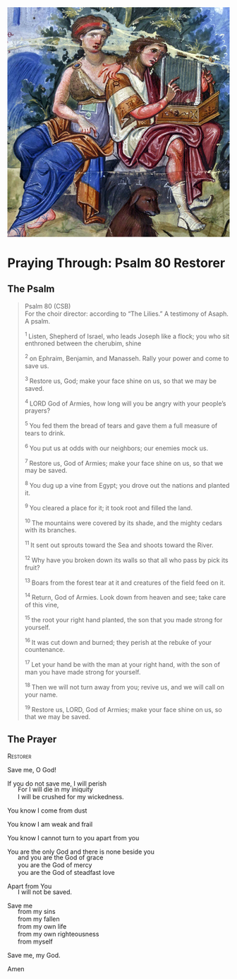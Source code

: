 <img class="intro-right" src="art-paris-psalter.jpg">

<style>
  li {list-style-type: none;}
  p + ul {
    margin-top: -18px;
}
</style>

# Praying Through: Psalm 80 Restorer

## The Psalm

>Psalm 80 (CSB)    
> For the choir director: according to “The Lilies.” A testimony of Asaph. A psalm. 
>
><sup> 1 </sup> Listen, Shepherd of Israel, who leads Joseph like a flock; you who sit enthroned between the cherubim, shine 
>
><sup> 2 </sup> on Ephraim, Benjamin, and Manasseh. Rally your power and come to save us. 
>
><sup> 3 </sup> Restore us, God; make your face shine on us, so that we may be saved. 
>
><sup> 4 </sup> LORD God of Armies, how long will you be angry with your people’s prayers? 
>
><sup> 5 </sup> You fed them the bread of tears and gave them a full measure of tears to drink. 
>
><sup> 6 </sup> You put us at odds with our neighbors; our enemies mock us. 
>
><sup> 7 </sup> Restore us, God of Armies; make your face shine on us, so that we may be saved. 
>
><sup> 8 </sup> You dug up a vine from Egypt; you drove out the nations and planted it. 
>
><sup> 9 </sup> You cleared a place for it; it took root and filled the land. 
>
><sup> 10 </sup> The mountains were covered by its shade, and the mighty cedars with its branches. 
>
><sup> 11 </sup> It sent out sprouts toward the Sea and shoots toward the River. 
>
><sup> 12 </sup> Why have you broken down its walls so that all who pass by pick its fruit? 
>
><sup> 13 </sup> Boars from the forest tear at it and creatures of the field feed on it. 
>
><sup> 14 </sup> Return, God of Armies. Look down from heaven and see; take care of this vine, 
>
><sup> 15 </sup> the root your right hand planted, the son that you made strong for yourself. 
>
><sup> 16 </sup> It was cut down and burned; they perish at the rebuke of your countenance. 
>
><sup> 17 </sup> Let your hand be with the man at your right hand, with the son of man you have made strong for yourself. 
>
><sup> 18 </sup> Then we will not turn away from you; revive us, and we will call on your name. 
>
><sup> 19 </sup> Restore us, LORD, God of Armies; make your face shine on us, so that we may be saved.

## The Prayer

<div style="font-variant: small-caps;">
Restorer
</div>

Save me, O God!

If you do not save me, I will perish  
* For I will die in my iniquity  
* I will be crushed for my wickedness.

You know I come from dust

You know I am weak and frail

You know I cannot turn to you apart from you

You are the only God and there is none beside you  
* and you are the God of grace
* you are the God of mercy
* you are the God of steadfast love

Apart from You  
* I will not be saved.

Save me  
* from my sins  
* from my fallen  
* from my own life  
* from my own righteousness 
* from myself

Save me, my God.

Amen
